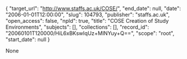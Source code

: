 {
  "target_url": "http://www.staffs.ac.uk/COSE/", 
  "end_date": null, 
  "date": "2006-01-01T12:00:00", 
  "slug": 104793, 
  "publisher": "staffs.ac.uk", 
  "open_access": false, 
  "npld": true, 
  "title": "COSE Creation of Study Environments", 
  "subjects": [], 
  "collections": [], 
  "record_id": "20060101T120000/HiL6xBKswIqUz+MlNYuy+Q==", 
  "scope": "root", 
  "start_date": null
}

None